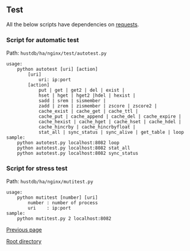 Test
--

All the below scripts have dependencies on [requests](https://github.com/request/request).

### Script for automatic test ###

Path: `hustdb/ha/nginx/test/autotest.py`

    usage:
        python autotest [uri] [action]
            [uri]
                uri: ip:port
            [action]
                put | get | get2 | del | exist |
                hset | hget | hget2 |hdel | hexist |
                sadd | srem | sismember |
                zadd | zrem | zismember | zscore | zscore2 |
                cache_exist | cache_get | cache_ttl | 
                cache_put | cache_append | cache_del | cache_expire |
                cache_hexist | cache_hget | cache_hset | cache_hdel |
                cache_hincrby | cache_hincrbyfloat |
                stat_all | sync_status | sync_alive | get_table | loop
    sample:
        python autotest.py localhost:8082 loop
        python autotest.py localhost:8082 stat_all
        python autotest.py localhost:8082 sync_status

### Script for stress test ###

Path: `hustdb/ha/nginx/mutitest.py`

    usage:
        python mutitest [number] [uri]
            number : number of process
            uri    : ip:port
    sample:
        python mutitest.py 2 localhost:8082

[Previous page](../ha.md)

[Root directory](../../index.md)